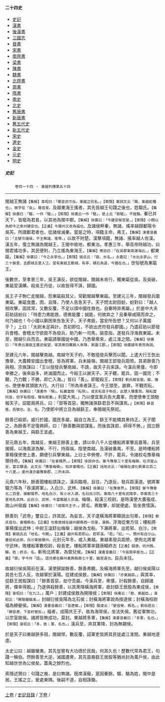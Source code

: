  



#### 二十四史

*   [史記](../a01/a01.md)
*   [漢書](../a02/a02.md)
*   [後漢書](../a03/a03.md)
*   [三國志](../a04/a04.md)
*   [晉書](../a05/a05.md)
*   [宋書](../a06/a06.md)
*   [南齊書](../a07/a07.md)
*   [梁書](../a08/a08.md)
*   [陳書](../a09/a09.md)
*   [魏書](../a10/a10.md)
*   [北齊書](../a11/a11.md)
*   [周書](../a12/a12.md)
*   [隋書](../a13/a13.md)
*   [南史](../a14/a14.md)
*   [北史](../a15/a15.md)
*   [舊唐書](../a16/a16.md)
*   [新唐書](../a17/a17.md)
*   [舊五代史](../a18/a18.md)
*   [新五代史](../a19/a19.md)
*   [宋史](../a20/a20.md)
*   [遼史](../a21/a21.md)
*   [金史](../a22/a22.md)
*   [元史](../a23/a23.md)
*   [明史](../a24/a24.md)


##### 史記
　　 `卷百一十四 ‧ 東越列傳第五十四`

* * *

閩越王無諸`【集解】韋昭曰：「閩音武巾反。東越之別名。」【索隱】案說文云「閩，東越蛇種也」，故字從「虫」。閩音旻。`及越東海王搖者，其先皆越王句踐之後也，姓騶氏。`【集解】徐廣曰：「騶，一作『駱』。」【索隱】徐廣云一作「駱」，是上云「歐駱」，不姓騶。`秦已并天下，皆廢為君長，以其地為閩中郡。`【集解】徐廣曰：「今建安候官是。」【索隱】小顏以為即今之泉州建安也。【正義】今閩州又改為福也。`及諸侯畔秦，無諸、搖率越歸鄱陽令吳芮，所謂鄱君者也，從諸侯滅秦。當是之時，項籍主命，弗王，`【集解】漢書音義曰：「主號令諸侯，不王無諸、搖等。」`以故不附楚。漢擊項籍，無諸、搖率越人佐漢。漢五年，復立無諸為閩越王，王閩中故地，都東冶。孝惠三年，舉高帝時越功，曰閩君搖功多，其民便附，乃立搖為東海王，`【集解】應劭曰：「在吳郡東南濵海云。」`都東甌，`【集解】徐廣曰：「今之永寧也。」【索隱】姚氏云：「甌，水名。」永嘉記：「水出永寧山，行三十餘里，去郡城五里入江。昔有東甌王都城，有亭，積石為道，今猶在也。」`世俗號為東甌王。

後數世，至孝景三年，吳王濞反，欲從閩越，閩越未肯行，獨東甌從吳。及吳破，東甌受漢購，殺吳王丹徒，以故皆得不誅，歸國。

吳王子子駒亡走閩越，怨東甌殺其父，常勸閩越擊東甌。至建元三年，閩越發兵圍東甌。東甌食盡，困，且降，乃使人告急天子。天子問太尉田蚡，蚡對曰：「越人相攻擊，固其常，又數反覆，不足以煩中國徃救也。自秦時弃弗屬。」於是中大夫莊助詰蚡曰：「特患力弗能救，德弗能覆；誠能，何故弃之？且秦舉咸陽而弃之，何乃越也！今小國以窮困來告急天子，天子弗振，當安所告愬？又何以子萬國乎？」上曰：「太尉未足與計。吾初即位，不欲出虎符發兵郡國。」乃遣莊助以節發兵會稽。會稽太守欲距不為發兵，助乃斬一司馬，諭意指，遂發兵浮海救東甌。未至，閩越引兵而去。東甌請舉國徙中國，乃悉舉衆來，處江淮之間。`【集解】徐廣曰：「年表云東甌王廣武侯望，率其衆四萬餘人來降，家廬江郡。」【索隱】徐廣據年表而為說。`

至建元六年，閩越擊南越。南越守天子約，不敢擅發兵擊而以聞。上遣大行王恢出豫章，大農韓安國出會稽，皆為將軍。兵未踰嶺，閩越王郢發兵距險。其弟餘善乃與相、宗族謀曰：「王以擅發兵擊南越，不請，故天子兵來誅。今漢兵衆彊，今即幸勝之，後來益多，終滅國而止。今殺王以謝天子。天子聽，罷兵，固一國完；不聽，乃力戰；不勝，即亡入海。」皆曰「善」。即鏦殺王，`【索隱】劉氏鏦音窗。鏦，撞也。`使使奉其頭致大行。大行曰：「所為來者誅王。今王頭至，謝罪，不戰而耘，`【集解】徐廣曰：「漢書作『殞』。耘義當取『耘除』。或言耘音于粉反，此楚人聲重耳。隕耘當同音，但字有假借，聲有輕重。」`利莫大焉。」乃以便宜案兵告大農軍，而使使奉王頭馳報天子。詔罷兩將兵，曰：「郢等首惡，獨無諸孫繇君丑不與謀焉。」`【索隱】繇音搖，邑號也。丑，名。`乃使郎中將立丑為越繇王，奉閩越先祭祀。

餘善已殺郢，威行於國，國民多屬，竊自立為王。繇王不能矯其衆持正。天子聞之，為餘善不足復興師，曰：「餘善數與郢謀亂，而後首誅郢，師得不勞。」因立餘善為東越王，與繇王並處。

至元鼎五年，南越反，東越王餘善上書，請以卒八千人從樓船將軍擊呂嘉等。兵至揭揚，以海風波為解，不行，持兩端，陰使南越。及漢破番禺，不至。是時樓船將軍楊僕使使上書，願便引兵擊東越。上曰士卒勞倦，不許，罷兵，令諸校屯豫章梅領待命。`【集解】徐廣曰：「在會稽界。」【索隱】徐說非也。案今豫章三十里有梅嶺，在洪崖山足，當古驛道。此文云「豫章梅嶺」，知非會稽也。【正義】括地志云：「梅嶺在虔化縣東北百二十八里。」虔州漢亦屬豫章郡，二所未詳。`

元鼎六年秋，餘善聞樓船請誅之，漢兵臨境，且往，乃遂反，發兵距漢道。號將軍騶力等為「吞漢將軍」，入白沙、武林、`【集解】徐廣曰：「在豫章界」。【索隱】案今豫章北二百里，接鄱陽界，地名白沙，有小水入湖，名曰白沙阬。東南八十里有武陽亭，亭東南三十里地名武林。此白沙、武林，今當閩越入京道。`梅嶺，殺漢三校尉。是時漢使大農張成、故山州侯齒`【集解】徐廣曰：「成陽共王子。」`將屯，弗敢擊，却就便處，皆坐畏懦誅。

餘善刻「武帝」璽自立，詐其民，為妄言。天子遣橫海將軍韓說出句章，`【索隱】鄭氏音勾，會稽縣也。【正義】句章故城在越州鄮縣西一百里，漢縣。`浮海從東方往；樓船將軍楊僕出武林；中尉王溫舒出梅嶺；越侯為戈船、下瀨將軍，出若邪、白沙。`【索隱】案姚氏云「地名，今闕」。【正義】越州有若耶山、若耶溪。「若」「如」一。預州有白沙山。蓋從如此邪。白沙東故閩州。`元封元年冬，咸入東越。東越素發兵距險，使徇北將軍守武林，敗樓船軍數校尉，殺長吏。樓船將軍率錢唐轅終古`【正義】錢唐，杭州縣。轅，姓；終古，名。`斬徇北將軍，為禦兒侯。`【集解】漢書音義曰：「今吳南亭是也。」【正義】「禦」字今作「語」。語兒鄉在蘇州嘉興縣南七十里，臨官道也。`自兵未往。

故越衍侯吳陽前在漢，漢使歸諭餘善，餘善弗聽。及橫海將軍先至，越衍侯吳陽以其邑七百人反，攻越軍於漢陽。從建成侯敖，`【集解】徐廣曰：「亦東越臣。」`與其率，從繇王居股謀曰：「餘善首惡，劫守吾屬。今漢兵至，衆彊，計殺餘善，自歸諸將，儻幸得脫。」乃遂俱殺餘善，以其衆降橫海將軍，故封繇王居股為東成侯，`【索隱】韋昭曰：「在九江。」`萬戶；封建成侯敖為開陵侯；`【索隱】徐廣云：「敖，東越臣。」韋昭云：「開陵屬臨淮。」`封越衍侯吳陽為北石侯；封橫海將軍說為按道侯；封橫海校尉福為繚嫈侯。`【集解】漢書音義曰：「音遼縈。」【索隱】服虔云：「嫈音榮，縣名。」劉伯莊云：「繚音遼，下音紆營反。」`福者，成陽共王子，故為海常侯，坐法失侯。舊從軍無功，以宗室故侯。諸將皆無成功，莫封。東越將多軍，`【集解】漢書音義曰：「多軍，名也。」【索隱】韋昭云：「多，姓；軍，名也。」`漢兵至，弃其軍降，封為無錫侯。

於是天子曰東越狹多阻，閩越悍，數反覆，詔軍吏皆將其民徙處江淮間。東越地遂虛。

太史公曰：越雖蠻夷，其先豈嘗有大功德於民哉，何其久也！歷數代常為君王，句踐一稱伯。然餘善至大逆，滅國遷衆，其先苗裔繇王居股等猶尚封為萬戶侯，由此知越世世為公侯矣。蓋禹之餘烈也。

索隱述贊曰：句踐之裔，是曰無諸。旣席漢寵，寔因秦餘。騶、駱為姓，閩中是居。王搖之立，爰處東隅。後嗣不道，自相誅鋤。

* * *

  [上卷](113.md) / [史記目錄](a01.md) / [下卷](115.md) /

    